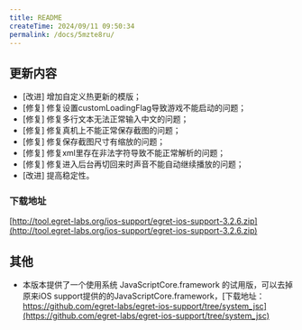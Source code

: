 ```yaml
---
title: README
createTime: 2024/09/11 09:50:34
permalink: /docs/5mzte8ru/
---
```

## 更新内容

* [改进] 增加自定义热更新的模版；
* [修复] 修复设置customLoadingFlag导致游戏不能启动的问题；
* [修复] 修复多行文本无法正常输入中文的问题；
* [修复] 修复真机上不能正常保存截图的问题；
* [修复] 修复保存截图尺寸有缩放的问题；
* [修复] 修复xml里存在非法字符导致不能正常解析的问题；
* [修复] 修复进入后台再切回来时声音不能自动继续播放的问题；
* [改进] 提高稳定性。


### 下载地址

[http://tool.egret-labs.org/ios-support/egret-ios-support-3.2.6.zip](http://tool.egret-labs.org/ios-support/egret-ios-support-3.2.6.zip)

## 其他

* 本版本提供了一个使用系统 JavaScriptCore.framework 的试用版，可以去掉原来iOS support提供的的JavaScriptCore.framework，[下载地址：https://github.com/egret-labs/egret-ios-support/tree/system_jsc](https://github.com/egret-labs/egret-ios-support/tree/system_jsc)

